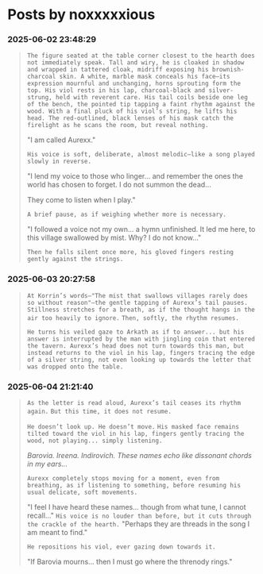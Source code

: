 # Posts by noxxxxxious

### 2025-06-02 23:48:29
> `The figure seated at the table corner closest to the hearth does not immediately speak. Tall and wiry, he is cloaked in shadow and wrapped in tattered cloak, midriff exposing his brownish-charcoal skin. A white, marble mask conceals his face—its expression mournful and unchanging, horns sprouting form the top. His viol rests in his lap, charcoal-black and silver-strung, held with reverent care. His tail coils beside one leg of the bench, the pointed tip tapping a faint rhythm against the wood. With a final pluck of his viol’s string, he lifts his head. The red-outlined, black lenses of his mask catch the firelight as he scans the room, but reveal nothing.`
> 
> "I am called Aurexx."
> 
> `His voice is soft, deliberate, almost melodic—like a song played slowly in reverse.`
> 
> "I lend my voice to those who linger... and remember the ones the world has chosen to forget. I do not summon the dead...
> 
> They come to listen when I play."
> 
> `A brief pause, as if weighing whether more is necessary.`
> 
> "I followed a voice not my own... a hymn unfinished. It led me here, to this village swallowed by mist. Why? I do not know..."
> 
> `Then he falls silent once more, his gloved fingers resting gently against the strings.`

### 2025-06-03 20:27:58
> `At Korrin’s words—"The mist that swallows villages rarely does so without reason"—the gentle tapping of Aurexx’s tail pauses. Stillness stretches for a breath, as if the thought hangs in the air too heavily to ignore.`
> `Then, softly, the rhythm resumes.`
> 
> `He turns his veiled gaze to Arkath as if to answer... but his answer is interrupted by the man with jingling coin that entered the tavern. Aurexx’s head does not turn towards this man, but instead returns to the viol in his lap, fingers tracing the edge of a silver string, not even looking up towards the letter that was dropped onto the table.`

### 2025-06-04 21:21:40
> `As the letter is read aloud, Aurexx’s tail ceases its rhythm again.`
> `But this time, it does not resume.`
> 
> `He doesn’t look up. He doesn’t move.`
> `His masked face remains tilted toward the viol in his lap, fingers gently tracing the wood, not playing... simply listening.`
> 
> *Barovia. Ireena. Indirovich.*
> *These names echo like dissonant chords in my ears...*
> 
> `Aurexx completely stops moving for a moment, even from breathing, as if listening to something, before resuming his usual delicate, soft movements.`
> 
> "I feel I have heard these names... though from what tune, I cannot recall..."
> `His voice is no louder than before, but it cuts through the crackle of the hearth.`
> "Perhaps they are threads in the song I am meant to find."
> 
> `He repositions his viol, ever gazing down towards it.`
> 
> "If Barovia mourns... then I must go where the threnody rings."
